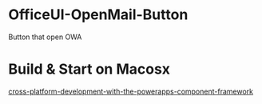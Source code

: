 # OfficeUI-OpenMail-Button

Button that open OWA 

# Build & Start on Macosx
[cross-platform-development-with-the-powerapps-component-framework](https://blog.yannickreekmans.be/cross-platform-development-with-the-powerapps-component-framework/)

